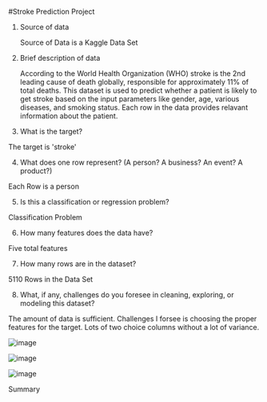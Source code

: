 #Stroke Prediction Project

1. Source of data

     Source of Data is a Kaggle Data Set

2. Brief description of data

    According to the World Health Organization (WHO) stroke is the 2nd leading cause of death globally, responsible for approximately 11% of total deaths.
    This dataset is used to predict whether a patient is likely to get stroke based on the input parameters like gender, age, various diseases, and smoking status. Each row in the data provides relavant information about the patient.

3. What is the target?

  The target is 'stroke'

4. What does one row represent? (A person?  A business?  An event? A product?)

  Each Row is a person

5. Is this a classification or regression problem?

  Classification Problem

6. How many features does the data have?

  Five total features

7. How many rows are in the dataset?

  5110 Rows in the Data Set

8. What, if any, challenges do you foresee in cleaning, exploring, or modeling this dataset?

  The amount of data is sufficient. Challenges I forsee is choosing the proper features for the target. Lots of two choice columns without a lot of variance.
  
  
  ![image](https://github.com/BenjaminEngel919/Medical-Data/assets/126991382/bdad6b21-e9a9-4eb7-b9c7-fa95e2f30336)
  
  

  ![image](https://github.com/BenjaminEngel919/Medical-Data/assets/126991382/c5ffc454-56b7-4464-9ea6-a6748091c32b)
  
  

  ![image](https://github.com/BenjaminEngel919/Medical-Data/assets/126991382/618c4e20-def8-4144-8811-c99871dee1ba)
  
  Summary
